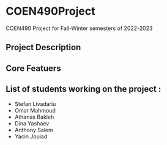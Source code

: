 # COEN490Project
<div>
  <p>COEN490 Project for Fall-Winter semesters of 2022-2023 </p>
  
  <h2> Project Description <h2> 

  <h2> Core Featuers <h2> 

  <h2>List of students working on the project :</h2>
  <ul>
    <li>Stefan Livadariu</li>
    <li>Omar Mahmoud</li>
    <li>Athanas Bakleh</li>
    <li>Dina Yashaev</li>
    <li>Anthony Salem</li>
    <li>Yacin Jouiad</li>
  </ul>
</div>
